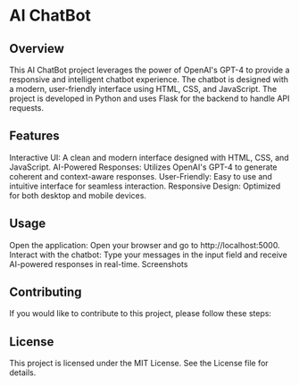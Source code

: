 # AI ChatBot

## Overview
This AI ChatBot project leverages the power of OpenAI's GPT-4 to provide a responsive and intelligent chatbot experience. The chatbot is designed with a modern, user-friendly interface using HTML, CSS, and JavaScript. The project is developed in Python and uses Flask for the backend to handle API requests.

## Features
Interactive UI: A clean and modern interface designed with HTML, CSS, and JavaScript.
AI-Powered Responses: Utilizes OpenAI's GPT-4 to generate coherent and context-aware responses.
User-Friendly: Easy to use and intuitive interface for seamless interaction.
Responsive Design: Optimized for both desktop and mobile devices.

## Usage
Open the application: Open your browser and go to http://localhost:5000.
Interact with the chatbot: Type your messages in the input field and receive AI-powered responses in real-time.
Screenshots

## Contributing
If you would like to contribute to this project, please follow these steps:

## License
This project is licensed under the MIT License. See the License file for details.
